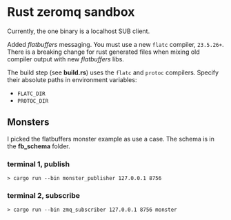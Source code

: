 # Rust zeromq sandbox

Currently, the one binary is a localhost SUB client.

Added _flatbuffers_ messaging.  You must use a new `flatc` compiler, `23.5.26+`. 
There is a breaking change for rust generated files when mixing old compiler output with new
_flatbuffers_ libs.

The build step (see **build.rs**) uses the `flatc` and `protoc` compilers. Specify their 
absolute paths in environment variables:
 - `FLATC_DIR`
 - `PROTOC_DIR`

## Monsters
I picked the flatbuffers monster example as use a case.  The schema is in the **fb_schema** folder. 

### terminal 1, publish

```console
> cargo run --bin monster_publisher 127.0.0.1 8756
```

### terminal 2, subscribe

```console
> cargo run --bin zmq_subscriber 127.0.0.1 8756 monster
```